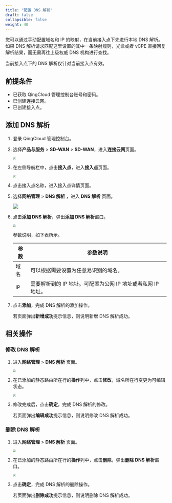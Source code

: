 ```yaml
---
title: "配置 DNS 解析"
draft: false
collapsible: false
weight: 40
---
```


您可以通过手动配置域名和 IP 的映射，在当前接入点下先进行本地 DNS 解析。如果 DNS 解析请求匹配这里设置的其中一条映射规则，光盒或者 vCPE 直接回复解析结果，而无需再往上级权威 DNS 机构进行查找。

当前接入点下的 DNS 解析仅针对当前接入点有效。

## 前提条件

- 已获取 QingCloud 管理控制台账号和密码。
- 已创建连接云网。
- 已创建接入点。

## 添加 DNS 解析

1. 登录 QingCloud 管理控制台。

2. 选择**产品与服务** > **SD-WAN** > **SD-WAN**，进入**连接云网**页面。

   <img src="../../../../_images/qs_cloud_network.png" style="zoom:50%;" />

3. 在左侧导航栏中，点击**接入点**，进入**接入点**页面。

   <img src="../../../../_images/qs_light_access.png" style="zoom:50%;" />

4. 点击接入点名称，进入接入点详情页面。

5. 选择**网络管理** > **DNS 解析** ，进入 **DNS 解析** 页面。

   <img src="../../../../_images/um_dns_list.png" />

6. 点击**添加 DNS 解析**，弹出**添加 DNS 解析**窗口。

   <img src="../../../../_images/um_dns_win.png" style="zoom:50%;" />

   参数说明，如下表所示。

   | 参数 | 参数说明                                                     |
   | ---- | ------------------------------------------------------------ |
   | 域名 | 可以根据需要设置为任意易识别的域名。                         |
   | IP   | 需要解析到的 IP 地址。可配置为公网 IP 地址或者私网 IP 地址。 |
   
7. 点击**添加**，完成 DNS 解析的添加操作。

   若页面弹出**新增成功**提示信息，则说明新增 DNS 解析成功。

## 相关操作

### 修改 DNS 解析

1. 进入**网络管理** > **DNS 解析** 页面。

   <img src="../../../../_images/qs_vcpe_bgp_list.png" style="zoom:50%;" />

2. 在已添加的静态路由所在行的**操作**列中，点击**修改**，域名所在行变更为可编辑状态。

   <img src="../../../../_images/um_modify_snat.png" style="zoom:50%;" />

3. 修改完成后，点击**确定**，完成 DNS 解析的修改。

   若页面弹出**编辑成功**提示信息，则说明修改 DNS 解析成功。

### 删除 DNS 解析

1. 进入**网络管理** > **DNS 解析** 页面。

   <img src="../../../../_images/qs_vcpe_bgp_list.png" style="zoom:50%;" />

2. 在已添加的静态路由所在行的**操作**列中，点击**删除**，弹出**删除 DNS 解析**窗口。

   <img src="../../../../_images/um_del_bgp.png" style="zoom:50%;" />

3. 点击**确定**，完成 DNS 解析的删除操作。

   若页面弹出**删除成功**提示信息，则说明删除 DNS 解析成功。

